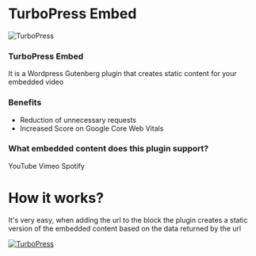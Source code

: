 # TurboPress Embed

![TurboPress](https://claudiocirino.com/wp-content/uploads/2023/10/topo.png "TurboPress")

### TurboPress Embed

It is a Wordpress Gutenberg plugin that creates static content for your embedded video

### Benefits

- Reduction of unnecessary requests
- Increased Score on Google Core Web Vitals
### What embedded content does this plugin support?

YouTube
Vimeo
Spotify

# How it works?

It's very easy, when adding the url to the block the plugin creates a static version of the embedded content based on the data returned by the url


[![TurboPress](https://claudiocirino.com/wp-content/uploads/2023/10/turbo.png)](https://claudiocirino.com/wp-content/uploads/2023/10/turbopress-1.mp4 "TurboPress embed")
